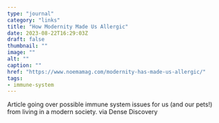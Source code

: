 ```yaml
---
type: "journal"
category: "links"
title: "How Modernity Made Us Allergic"
date: 2023-08-22T16:29:03Z
draft: false
thumbnail: ""
image: ""
alt: ""
caption: ""
href: "https://www.noemamag.com/modernity-has-made-us-allergic/"
tags:
- immune-system
---
```


Article going over possible immune system issues for us (and our pets!) from living in a modern society. via Dense Discovery
